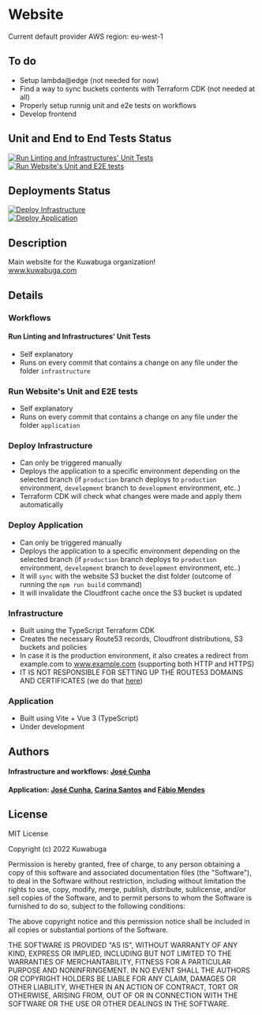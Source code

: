 # Website

Current default provider AWS region: eu-west-1

## To do
- Setup lambda@edge (not needed for now)
- Find a way to sync buckets contents with Terraform CDK (not needed at all)
- Properly setup runnig unit and e2e tests on workflows
- Develop frontend

## Unit and End to End Tests Status
[![Run Linting and Infrastructures' Unit Tests](https://github.com/Kuwabuga/website/actions/workflows/test_infrastructure.yml/badge.svg?branch=production)](https://github.com/Kuwabuga/website/actions/workflows/test_infrastructure.yml)<br>
[![Run Website's Unit and E2E tests](https://github.com/Kuwabuga/website/actions/workflows/test_application.yml/badge.svg?branch=production)](https://github.com/Kuwabuga/website/actions/workflows/test_application.yml)

## Deployments Status
[![Deploy Infrastructure](https://github.com/Kuwabuga/website/actions/workflows/deploy_infrastructure.yml/badge.svg?branch=production)](https://github.com/Kuwabuga/website/actions/workflows/deploy_infrastructure.yml)<br>
[![Deploy Application](https://github.com/Kuwabuga/website/actions/workflows/deploy_website.yml/badge.svg?branch=production)](https://github.com/Kuwabuga/website/actions/workflows/deploy_website.yml)

## Description
Main website for the Kuwabuga organization!<br>
www.kuwabuga.com

## Details

### Workflows
#### Run Linting and Infrastructures' Unit Tests
- Self explanatory
- Runs on every commit that contains a change on any file under the folder `infrastructure`
### Run Website's Unit and E2E tests
- Self explanatory
- Runs on every commit that contains a change on any file under the folder `application`
### Deploy Infrastructure
- Can only be triggered manually
- Deploys the application to a specific environment depending on the selected branch (if `production` branch deploys to `production` environment, `development` branch to `development` environment, etc..)
- Terraform CDK will check what changes were made and apply them automatically
### Deploy Application
- Can only be triggered manually
- Deploys the application to a specific environment depending on the selected branch (if `production` branch deploys to `production` environment, `development` branch to `development` environment, etc..)
- It will `sync` with the website S3 bucket the dist folder (outcome of running the `npm run build` command)
- It will invalidate the Cloudfront cache once the S3 bucket is updated

### Infrastructure
- Built using the TypeScript Terraform CDK
- Creates the necessary Route53 records, Cloudfront distributions, S3 buckets and policies
- In case it is the production environment, it also creates a redirect from example.com to www.example.com (supporting both HTTP and HTTPS)
- IT IS NOT RESPONSIBLE FOR SETTING UP THE ROUTE53 DOMAINS AND CERTIFICATES (we do that [here](https://github.com/Kuwabuga/domains-and-certificates))

### Application
- Built using Vite + Vue 3 (TypeScript)
- Under development

## Authors
#### Infrastructure and workflows: [José Cunha](https://github.com/Migas99)
#### Application: [José Cunha](https://github.com/Migas99), [Carina Santos](https://github.com/Cariinacsantos) and [Fábio Mendes](https://github.com/AtumFaboca)

## License
MIT License

Copyright (c) 2022 Kuwabuga

Permission is hereby granted, free of charge, to any person obtaining a copy
of this software and associated documentation files (the "Software"), to deal
in the Software without restriction, including without limitation the rights
to use, copy, modify, merge, publish, distribute, sublicense, and/or sell
copies of the Software, and to permit persons to whom the Software is
furnished to do so, subject to the following conditions:

The above copyright notice and this permission notice shall be included in all
copies or substantial portions of the Software.

THE SOFTWARE IS PROVIDED "AS IS", WITHOUT WARRANTY OF ANY KIND, EXPRESS OR
IMPLIED, INCLUDING BUT NOT LIMITED TO THE WARRANTIES OF MERCHANTABILITY,
FITNESS FOR A PARTICULAR PURPOSE AND NONINFRINGEMENT. IN NO EVENT SHALL THE
AUTHORS OR COPYRIGHT HOLDERS BE LIABLE FOR ANY CLAIM, DAMAGES OR OTHER
LIABILITY, WHETHER IN AN ACTION OF CONTRACT, TORT OR OTHERWISE, ARISING FROM,
OUT OF OR IN CONNECTION WITH THE SOFTWARE OR THE USE OR OTHER DEALINGS IN THE
SOFTWARE.
